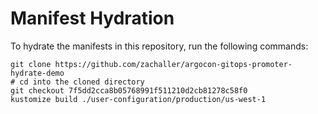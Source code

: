 # Manifest Hydration

To hydrate the manifests in this repository, run the following commands:

```shell
git clone https://github.com/zachaller/argocon-gitops-promoter-hydrate-demo
# cd into the cloned directory
git checkout 7f5dd2cca8b05768991f511210d2cb81278c58f0
kustomize build ./user-configuration/production/us-west-1
```
